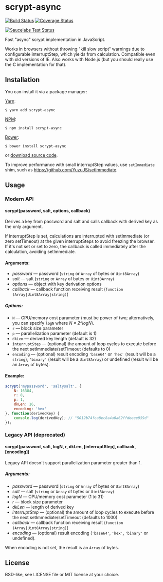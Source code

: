 scrypt-async
============

[![Build Status](https://travis-ci.org/dchest/scrypt-async-js.svg?branch=master)](https://travis-ci.org/dchest/scrypt-async-js)
[![Coverage Status](https://coveralls.io/repos/dchest/scrypt-async-js/badge.svg)](https://coveralls.io/r/dchest/scrypt-async-js)

[![Saucelabs Test Status](https://saucelabs.com/browser-matrix/scrypt.svg)](https://saucelabs.com/u/scrypt)

Fast "async" scrypt implementation in JavaScript.

Works in browsers without throwing "kill slow script" warnings due to
configurable interruptStep, which yields from calculation. Compatible even with
old versions of IE. Also works with Node.js (but you should really use the C
implementation for that).


Installation
------------

You can install it via a package manager:

[Yarn](https://yarnpkg.com/):

    $ yarn add scrypt-async

[NPM](https://www.npmjs.org/):

    $ npm install scrypt-async

[Bower](http://bower.io):

    $ bower install scrypt-async

or [download source code](https://github.com/dchest/scrypt-async-js/releases).

To improve performance with small interruptStep values, use `setImmediate` shim,
such as <https://github.com/YuzuJS/setImmediate>.


Usage
-----

### Modern API

#### scrypt(password, salt, options, callback)

Derives a key from password and salt and calls callback
with derived key as the only argument.

If interruptStep is set, calculations are interrupted with setImmediate (or
zero setTimeout) at the given interruptSteps to avoid freezing the browser.
If it's not set or set to zero, the callback is called immediately after the
calculation, avoiding setImmediate.

#### Arguments:

* *password* — password (`string` or `Array` of bytes or `Uint8Array`)
* *salt* — salt (`string` or `Array` of bytes or `Uint8Array`)
* *options* — object with key derivation options
* *callback* — callback function receiving result (`function (Array|Uint8Array|string)`)

##### Options:

* `N` — CPU/memory cost parameter (must be power of two;
  alternatively, you can specify `logN` where *N = 2^logN*).
* `r` — block size parameter
* `p` — parallelization parameter (default is 1)
* `dkLen` — derived key length (default is 32)
* `interruptStep` — (optional) the amount of loop cycles to execute before the next setImmediate/setTimeout (defaults to 0)
* `encoding` — (optional) result encoding `'base64'` or `'hex'` (result will be a `string`), `'binary'` (result will be a `Uint8Array`) or undefined (result will be an `Array` of bytes).

#### Example:

```javascript
scrypt('mypassword', 'saltysalt', {
    N: 16384,
    r: 8,
    p: 1,
    dkLen: 16,
    encoding: 'hex'
}, function(derivedKey) {
    console.log(derivedKey); // "5012b74fca8ec8a4a0a62ffdeeee959d"
});
```

### Legacy API (deprecated)

#### scrypt(password, salt, logN, r, dkLen, [interruptStep], callback, [encoding])

Legacy API doesn't support parallelization parameter greater than 1.

##### Arguments:

* *password* — password (`string` or `Array` of bytes or `Uint8Array`)
* *salt* — salt (`string` or `Array` of bytes or `Uint8Array`)
* *logN* — CPU/memory cost parameter (1 to 31)
* *r* — block size parameter
* *dkLen* — length of derived key
* *interruptStep* — (optional) the amount of loop cycles to execute before the next setImmediate/setTimeout (defaults to 1000)
* *callback* — callback function receiving result (`function (Array|Uint8Array|string)`)
* *encoding* — (optional) result encoding (`'base64'`, `'hex'`, `'binary'` or undefined).

When encoding is not set, the result is an `Array` of bytes.


License
-------

BSD-like, see LICENSE file or MIT license at your choice.
